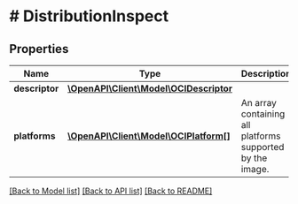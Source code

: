 # # DistributionInspect

## Properties

Name | Type | Description | Notes
------------ | ------------- | ------------- | -------------
**descriptor** | [**\OpenAPI\Client\Model\OCIDescriptor**](OCIDescriptor.md) |  |
**platforms** | [**\OpenAPI\Client\Model\OCIPlatform[]**](OCIPlatform.md) | An array containing all platforms supported by the image. |

[[Back to Model list]](../../README.md#models) [[Back to API list]](../../README.md#endpoints) [[Back to README]](../../README.md)
